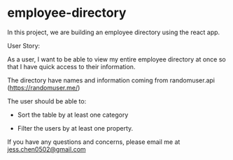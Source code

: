 # employee-directory


In this project, we are building an employee directory using the react app. 

User Story: 

As a user, I want to be able to view my entire employee directory at once so that I have quick access to their information.


The directory have names and information coming from randomuser.api (https://randomuser.me/)

The user should be able to:

  * Sort the table by at least one category

  * Filter the users by at least one property.
  
  
  If you have any questions and concerns, please email me at jess.chen0502@gmail.com
